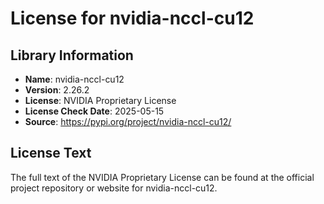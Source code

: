 # License for nvidia-nccl-cu12

## Library Information
- **Name**: nvidia-nccl-cu12
- **Version**: 2.26.2
- **License**: NVIDIA Proprietary License
- **License Check Date**: 2025-05-15
- **Source**: https://pypi.org/project/nvidia-nccl-cu12/

## License Text
The full text of the NVIDIA Proprietary License can be found at the official project repository or website for nvidia-nccl-cu12.
